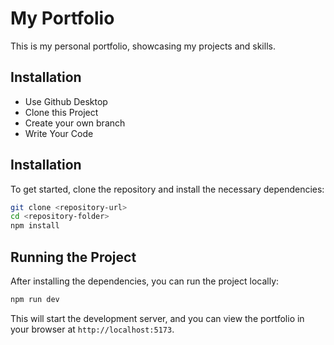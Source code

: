# My Portfolio

This is my personal portfolio, showcasing my projects and skills.

## Installation

- Use Github Desktop
- Clone this Project
- Create your own branch
- Write Your Code

## Installation

To get started, clone the repository and install the necessary dependencies:

```bash
git clone <repository-url>
cd <repository-folder>
npm install
```

## Running the Project

After installing the dependencies, you can run the project locally:

```bash
npm run dev
```

This will start the development server, and you can view the portfolio in your browser at `http://localhost:5173`.

